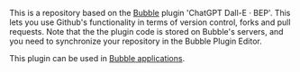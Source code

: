 This is a repository based on the [Bubble](https://bubble.io) plugin 'ChatGPT Dall-E · BEP'. This lets you use Github's functionality in terms of version control, forks and pull requests. Note that the the plugin code is stored on Bubble's servers, and you need to synchronize your repository in the Bubble Plugin Editor. 

 This plugin can be used in [Bubble applications](https://bubble.io).